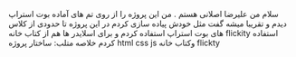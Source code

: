 سلام من علیرضا اصلانی هستم .
من این پروژه را از روی تم های آماده بوت استراپ دیدم و تقریبا میشه گفت مثل خودش پیاده سازی کردم در این پروژه تا حدودی از کلاس های بوت استراپ استفاده کردم
و برای اسلایدر ها هم از کتاب خانه flickity استفاده کردم 
خلاصه متلب:
ساختار پروژه html css js وکتاب خانه flickty
